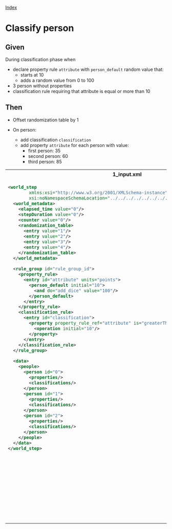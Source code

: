 [Index](./index.md)
# Classify person
## Given
During classification phase when
  - declare property rule `attribute` with `person_default` random value that:
    - starts at 10
    - adds a random value from 0 to 100
  - 3 person without properties
  - classification rule requiring that attribute is equal or more than 10
## Then
  - Offset randomization table by 1

  - On person:
    - add classification `classification`
    - add property `attribute` for each person with value:
      - first person: 35
      - second person: 60
      - third person: 85
<table>
<tr>
<th>1_input.xml</th>
<th>2_expected.xml</th>
</tr>
<tr>
<td style="vertical-align:top">
  
```xml
<world_step
        xmlns:xsi="http://www.w3.org/2001/XMLSchema-instance"
        xsi:noNamespaceSchemaLocation="../../../../../../../../../../../../world_step.xsd">
  <world_metadata>
    <elapsed_time value="0"/>
    <stepDuration value="0"/>
    <counter value="0"/>
    <randomization_table>
      <entry value="1"/>
      <entry value="2"/>
      <entry value="3"/>
      <entry value="4"/>
    </randomization_table>
  </world_metadata>

  <rule_group id="rule_group_id">
    <property_rule>
      <entry id="attribute" units="points">
        <person_default initial="10">
          <and do="add_dice" value="100"/>
        </person_default>
      </entry>
    </property_rule>
    <classification_rule>
      <entry id="classification">
        <property property_rule_ref="attribute" is="greaterThanOrEqual">
          <operation initial="10"/>
        </property>
      </entry>
    </classification_rule>
  </rule_group>

  <data>
    <people>
      <person id="0">
        <properties/>
        <classifications/>
      </person>
      <person id="1">
        <properties/>
        <classifications/>
      </person>
      <person id="2">
        <properties/>
        <classifications/>
      </person>
    </people>
  </data>
</world_step>
```
  
</td>
<td style="vertical-align:top">

```xml
<world_step
        xmlns:xsi="http://www.w3.org/2001/XMLSchema-instance"
        xsi:noNamespaceSchemaLocation="../../../../../../../../../../../../world_step.xsd">
  <world_metadata>
    <elapsed_time value="0"/>
    <stepDuration value="0"/>
    <counter value="0"/>
    <randomization_table>
      <entry value="2"/>
      <entry value="3"/>
      <entry value="4"/>
      <entry value="1"/>
    </randomization_table>
  </world_metadata>

  <rule_group id="rule_group_id">
    <property_rule>
      <entry id="attribute" units="points">
        <person_default initial="10">
          <and do="add_dice" value="100"/>
        </person_default>
      </entry>
    </property_rule>
    <classification_rule>
      <entry id="classification">
        <property property_rule_ref="attribute" is="greaterThanOrEqual">
          <operation initial="10"/>
        </property>
      </entry>
    </classification_rule>
  </rule_group>

  <data>
    <people>
      <person id="0">
        <properties>
          <property property_rule_ref="attribute" value="35"/>
        </properties>
        <classifications>
          <classification classification_rule_ref="classification"/>
        </classifications>
      </person>
      <person id="1">
        <properties>
          <property property_rule_ref="attribute" value="60"/>
        </properties>
        <classifications>
          <classification classification_rule_ref="classification"/>
        </classifications>
      </person>
      <person id="2">
        <properties>
          <property property_rule_ref="attribute" value="85"/>
        </properties>
        <classifications>
          <classification classification_rule_ref="classification"/>
        </classifications>
      </person>
    </people>
  </data>
</world_step>
```

</td>
</tr>
</table>
